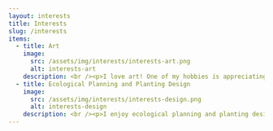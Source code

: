 ```yaml
---
layout: interests
title: Interests
slug: /interests
items:
  - title: Art
    image:
      src: /assets/img/interests/interests-art.png
      alt: interests-art
    description: <br /><p>I love art! One of my hobbies is appreciating traditional artworks and collecting beautiful pictures no matter paintings or photos. I do some painting too, and I dabble in making animation recently. I always put my works on <a href="https://space.bilibili.com/659367/video">Bilibili</a>.</p><br />
  - title: Ecological Planning and Planting Design
    image:
      src: /assets/img/interests/interests-design.png
      alt: interests-design
    description: <br /><p>I enjoy ecological planning and planting design. And I would like to make my planning more rational.</p><br />
---
```



<br />
<br />
